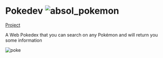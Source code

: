 # Pokedev ![absol_pokemon](https://user-images.githubusercontent.com/79723385/132141936-6253c621-074c-4d4e-a00d-544a8ff4d7f7.gif)

[Project](https://pitouemat.github.io/pokedev/)

A Web Pokedex that you can search on any Pokémon and will return you some information


![poke](https://user-images.githubusercontent.com/79723385/132141906-0bd39c5f-b086-48ba-a9e7-deb4deba56d9.png)
